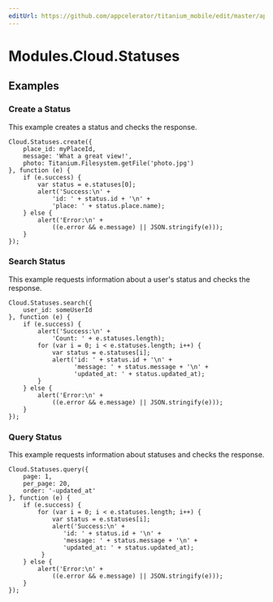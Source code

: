 ```yaml
---
editUrl: https://github.com/appcelerator/titanium_mobile/edit/master/apidoc/Modules/Cloud/Statuses/Statuses.yml
---
```

# Modules.Cloud.Statuses

<TypeHeader/>

## Examples

### Create a Status

This example creates a status and checks the response.

    Cloud.Statuses.create({
        place_id: myPlaceId,
        message: 'What a great view!',
        photo: Titanium.Filesystem.getFile('photo.jpg')
    }, function (e) {
        if (e.success) {
            var status = e.statuses[0];
            alert('Success:\n' +
                'id: ' + status.id + '\n' +
                'place: ' + status.place.name);
        } else {
            alert('Error:\n' +
                ((e.error && e.message) || JSON.stringify(e)));
        }
    });

### Search Status

This example requests information about a user's status and checks the response.

    Cloud.Statuses.search({
        user_id: someUserId
    }, function (e) {
        if (e.success) {
            alert('Success:\n' +
                'Count: ' + e.statuses.length);
            for (var i = 0; i < e.statuses.length; i++) {
                var status = e.statuses[i];
                alert('id: ' + status.id + '\n' +
                      'message: ' + status.message + '\n' +
                      'updated_at: ' + status.updated_at);
            }
        } else {
            alert('Error:\n' +
                ((e.error && e.message) || JSON.stringify(e)));
        }
    });

### Query Status

This example requests information about statuses and checks the response.

    Cloud.Statuses.query({
        page: 1,
        per_page: 20,
        order: '-updated_at'
    }, function (e) {
        if (e.success) {
            for (var i = 0; i < e.statuses.length; i++) {
                var status = e.statuses[i];
                alert('Success:\n' +
                   'id: ' + status.id + '\n' +
                   'message: ' + status.message + '\n' +
                   'updated_at: ' + status.updated_at);
             }
        } else {
            alert('Error:\n' +
                ((e.error && e.message) || JSON.stringify(e)));
        }
    });

<ApiDocs/>
